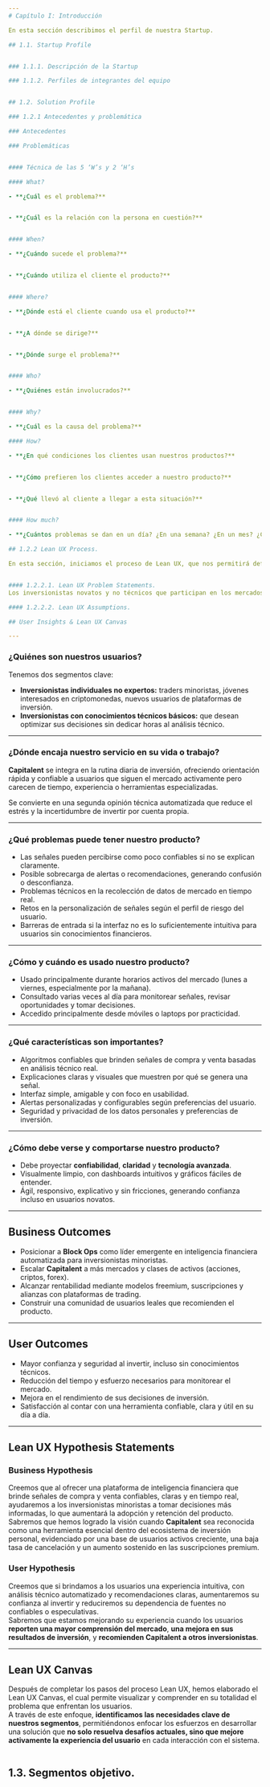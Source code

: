 ```yaml
---
# Capítulo I: Introducción

En esta sección describimos el perfil de nuestra Startup.

## 1.1. Startup Profile


### 1.1.1. Descripción de la Startup

### 1.1.2. Perfiles de integrantes del equipo


## 1.2. Solution Profile

### 1.2.1 Antecedentes y problemática

### Antecedentes

### Problemáticas


#### Técnica de las 5 ‘W’s y 2 ‘H’s

#### What?

- **¿Cuál es el problema?**


- **¿Cuál es la relación con la persona en cuestión?**


#### When?

- **¿Cuándo sucede el problema?**


- **¿Cuándo utiliza el cliente el producto?**


#### Where?

- **¿Dónde está el cliente cuando usa el producto?**


- **¿A dónde se dirige?**


- **¿Dónde surge el problema?**


#### Who?

- **¿Quiénes están involucrados?**


#### Why?

- **¿Cuál es la causa del problema?**

#### How?

- **¿En qué condiciones los clientes usan nuestros productos?**


- **¿Cómo prefieren los clientes acceder a nuestro producto?**


- **¿Qué llevó al cliente a llegar a esta situación?**


#### How much?

- **¿Cuántos problemas se dan en un día? ¿En una semana? ¿En un mes? ¿Cuánto dinero están implicando?**

## 1.2.2 Lean UX Process.

En esta sección, iniciamos el proceso de Lean UX, que nos permitirá definir y refinar la visión del modelo de negocio que será soportado por nuestro producto de software. La metodología Lean UX nos ayuda a enfocar el diseño de nuestra solución en torno a la resolución de problemas y la creación de valor real para nuestros usuarios.


#### 1.2.2.1. Lean UX Problem Statements.
Los inversionistas novatos y no técnicos que participan en los mercados financieros (acciones, criptomonedas, commodities, etc.) no cuentan con herramientas accesibles ni conocimientos suficientes para analizar el comportamiento del mercado, lo que los lleva a tomar decisiones impulsivas o desinformadas, resultando en pérdidas financieras y frustración. Necesitan una solución que les brinde orientación clara, en tiempo real y basada en datos confiables, para que puedan invertir con mayor confianza, reducir riesgos y mejorar su rendimiento sin necesidad de ser expertos en análisis técnico.

#### 1.2.2.2. Lean UX Assumptions.

## User Insights & Lean UX Canvas

---
```


### ¿Quiénes son nuestros usuarios?

Tenemos dos segmentos clave:

- **Inversionistas individuales no expertos:** traders minoristas, jóvenes interesados en criptomonedas, nuevos usuarios de plataformas de inversión.
- **Inversionistas con conocimientos técnicos básicos:** que desean optimizar sus decisiones sin dedicar horas al análisis técnico.

---

### ¿Dónde encaja nuestro servicio en su vida o trabajo?

**Capitalent** se integra en la rutina diaria de inversión, ofreciendo orientación rápida y confiable a usuarios que siguen el mercado activamente pero carecen de tiempo, experiencia o herramientas especializadas.

Se convierte en una segunda opinión técnica automatizada que reduce el estrés y la incertidumbre de invertir por cuenta propia.

---

### ¿Qué problemas puede tener nuestro producto?

- Las señales pueden percibirse como poco confiables si no se explican claramente.
- Posible sobrecarga de alertas o recomendaciones, generando confusión o desconfianza.
- Problemas técnicos en la recolección de datos de mercado en tiempo real.
- Retos en la personalización de señales según el perfil de riesgo del usuario.
- Barreras de entrada si la interfaz no es lo suficientemente intuitiva para usuarios sin conocimientos financieros.

---

### ¿Cómo y cuándo es usado nuestro producto?

- Usado principalmente durante horarios activos del mercado (lunes a viernes, especialmente por la mañana).
- Consultado varias veces al día para monitorear señales, revisar oportunidades y tomar decisiones.
- Accedido principalmente desde móviles o laptops por practicidad.

---

### ¿Qué características son importantes?

- Algoritmos confiables que brinden señales de compra y venta basadas en análisis técnico real.
- Explicaciones claras y visuales que muestren por qué se genera una señal.
- Interfaz simple, amigable y con foco en usabilidad.
- Alertas personalizadas y configurables según preferencias del usuario.
- Seguridad y privacidad de los datos personales y preferencias de inversión.

---

### ¿Cómo debe verse y comportarse nuestro producto?

- Debe proyectar **confiabilidad**, **claridad** y **tecnología avanzada**.
- Visualmente limpio, con dashboards intuitivos y gráficos fáciles de entender.
- Ágil, responsivo, explicativo y sin fricciones, generando confianza incluso en usuarios novatos.

---

## Business Outcomes

- Posicionar a **Block Ops** como líder emergente en inteligencia financiera automatizada para inversionistas minoristas.
- Escalar **Capitalent** a más mercados y clases de activos (acciones, criptos, forex).
- Alcanzar rentabilidad mediante modelos freemium, suscripciones y alianzas con plataformas de trading.
- Construir una comunidad de usuarios leales que recomienden el producto.

---

## User Outcomes

- Mayor confianza y seguridad al invertir, incluso sin conocimientos técnicos.
- Reducción del tiempo y esfuerzo necesarios para monitorear el mercado.
- Mejora en el rendimiento de sus decisiones de inversión.
- Satisfacción al contar con una herramienta confiable, clara y útil en su día a día.

---

## Lean UX Hypothesis Statements

### Business Hypothesis

Creemos que al ofrecer una plataforma de inteligencia financiera que brinde señales de compra y venta confiables, claras y en tiempo real, ayudaremos a los inversionistas minoristas a tomar decisiones más informadas, lo que aumentará la adopción y retención del producto.  
Sabremos que hemos logrado la visión cuando **Capitalent** sea reconocida como una herramienta esencial dentro del ecosistema de inversión personal, evidenciado por una base de usuarios activos creciente, una baja tasa de cancelación y un aumento sostenido en las suscripciones premium.

### User Hypothesis

Creemos que si brindamos a los usuarios una experiencia intuitiva, con análisis técnico automatizado y recomendaciones claras, aumentaremos su confianza al invertir y reduciremos su dependencia de fuentes no confiables o especulativas.  
Sabremos que estamos mejorando su experiencia cuando los usuarios **reporten una mayor comprensión del mercado**, **una mejora en sus resultados de inversión**, y **recomienden Capitalent a otros inversionistas**.

---

## Lean UX Canvas

Después de completar los pasos del proceso Lean UX, hemos elaborado el Lean UX Canvas, el cual permite visualizar y comprender en su totalidad el problema que enfrentan los usuarios.  
A través de este enfoque, **identificamos las necesidades clave de nuestros segmentos**, permitiéndonos enfocar los esfuerzos en desarrollar una solución que **no solo resuelva desafíos actuales, sino que mejore activamente la experiencia del usuario** en cada interacción con el sistema.

<td>
     <img src="/assest/img/chapter-I/LeanUX-Capitalent-OS.png" height="" alt=""><br>
</td>




## 1.3. Segmentos objetivo.

